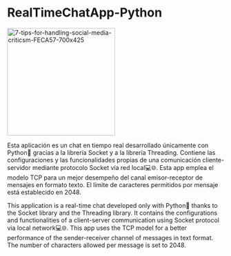 # RealTimeChatApp-Python

<img width="250" alt="7-tips-for-handling-social-media-criticsm-FECA57-700x425" src="https://github.com/user-attachments/assets/21aea213-13a7-4ef3-879a-6674b4f13112">


Esta aplicación es un chat en tiempo real desarrollado únicamente con Python🐍 gracias a la librería Socket y a la librería Threading. Contiene las configuraciones y las funcionalidades propias de una comunicación cliente-servidor mediante protocolo Socket vía red local💻🌐. Esta app emplea el modelo TCP para un mejor desempeño del canal emisor-receptor de mensajes en formato texto. El límite de caracteres permitidos por mensaje está establecido en 2048.

This application is a real-time chat developed only with Python🐍 thanks to the Socket library and the Threading library. It contains the configurations and functionalities of a client-server communication using Socket protocol via local network💻🌐. This app uses the TCP model for a better performance of the sender-receiver channel of messages in text format. The number of characters allowed per message is set to 2048.

